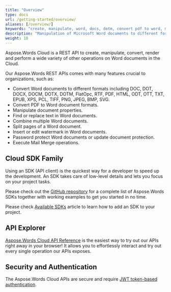 ```yaml
---
title: "Overview"
type: docs
url: /getting-started/overview/
aliases: [/overview/]
keywords: "create, manipulate, word, docs, dotm, convert pdf to word, microsoft word save as pdf, convert word doc to html, combine multiple word documents into one,combine word documents, split word document, create mail merge,mail merge template, Python, RUBY, PHP, C++, C#, Go, NodeJS, Pearl, Java, Android"
description: "Manipulation of Microsoft Word documents to different formats including DOC, DOT, DOCX, DOCM, DOTX, DOTM, FlatOpc, RTF, WordprocessingML, PDF, HtmlFixed, ODT, OTT, TXT, HTML, EPUB, XPS, PCL, TIFF, PNG, JPEG, BMP, SVG by using .NET, Python, RUBY, PHP, C++, C#, Go, NodeJS, Pearl, Java, Android.You can also convert PDF to Word Document,combine word documents, combine multiple word documents into one,split word document, create mail merge, execute mail merge template"
weight: 10
---
```


Aspose.Words Cloud is a REST API to create, manipulate, convert, render and perform a wide variety of other operations on Word documents in the Cloud.

Our Aspose.Words REST APIs comes with many features crucial to organizations, such as:

- Convert Word documents to different formats including DOC, DOT, DOCX, DOCM, DOTX, DOTM, FlatOpc, RTF, PDF, HTML, ODT, OTT, TXT, EPUB, XPS, PCL, TIFF, PNG, JPEG, BMP, SVG.
- Convert PDF to Word document formats.
- Manipulate document properties.
- Find or replace text in Word documents.
- Combine multiple Word documents.
- Split pages of a Word document.
- Insert or edit watermark in Word documents.
- Password protect Word documents or update document protection.
- Execute Mail Merge operations.

## Cloud SDK Family

Using an SDK (API client) is the quickest way for a developer to speed up the development. An SDK takes care of low-level details and lets you focus on your project tasks.

Please check out the [GitHub repository](https://github.com/aspose-words-cloud) for a complete list of Aspose.Words SDKs together with working examples to get you started in no time.

Please check [Available SDKs](/words/available-sdks/) article to learn how to add an SDK to your project.

## API Explorer

[Aspose.Words Cloud API Reference](https://apireference.aspose.cloud/words/) is the easiest way to try out our APIs right away in your browser! It allows you to effortlessly interact and try out every single operation our APIs exposes.

## Security and Authentication

The Aspose.Words Cloud APIs are secure and require [JWT token-based authentication](https://docs.aspose.cloud/display/storagecloud/JSON+Web+Token+Authentication).
